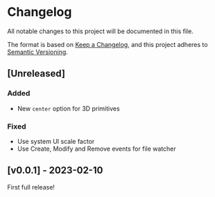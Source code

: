 # Changelog

All notable changes to this project will be documented in this file.

The format is based on [Keep a Changelog](https://keepachangelog.com/en/1.0.0/),
and this project adheres to [Semantic Versioning](https://semver.org/spec/v2.0.0.html).

## [Unreleased]

### Added
- New `center` option for 3D primitives

### Fixed
- Use system UI scale factor
- Use Create, Modify and Remove events for file watcher

## [v0.0.1] - 2023-02-10

First full release!

